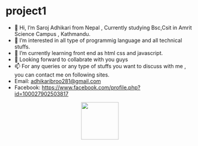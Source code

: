 # project1
- 👋 Hi, I’m Saroj Adhikari from  Nepal , Currently studying Bsc,Csit in Amrit Science Campus , Kathmandu.
- 👀 I’m interested in all type of programmig language and all technical stuffs.
- 🌱 I’m currently learning front end as html css and javascript.
- 💞️ Looking forward to collabrate with you guys
- 📫 For any queries or any type of stuffs you want to discuss with me , you can contact me on following sites.
- Email: adhikaribroo281@gmail.com
- Facebook: https://www.facebook.com/profile.php?id=100027902503817

<div id="header" align="center">
  <img src="https://media.giphy.com/media/M9gbBd9nbDrOTu1Mqx/giphy.gif" width="100"/>
</div>
